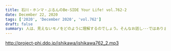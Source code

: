 ```yaml
---
title: 石川・ホンマ・ぶるんのBe-SIDE Your Life! vol.762-2
date: December 22, 2020
tags: ['2020', 'December 2020', 'vol.762']
draft: false
summary: 人は、見えないモノをどのように理解するのでしょう。そんなお話し･･･ではあります。若干。
---
```


http://project-phi.ddo.jp/ishikawa/ishikawa762_2.mp3